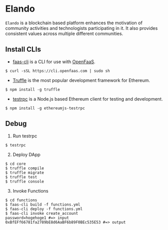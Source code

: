 # Elando

`Elando` is a blockchain based platform enhances the motivation of community activities and technologists participating in it. It also provides consistent values across multiple different communities.

## Install CLIs

- [faas-cli](https://github.com/openfaas/faas-cli) is a CLI for use with [OpenFaaS](https://github.com/openfaas/faas).

`$ curl -sSL https://cli.openfaas.com | sudo sh`

- [Truffle](http://truffleframework.com/) is the most popular development framework for Ethereum.

`$ npm install -g truffle`

- [testrpc](https://github.com/ethereumjs/testrpc) is a Node.js based Ethereum client for testing and development.

`$ npm install -g ethereumjs-testrpc`

## Debug

1. Run testrpc

```
$ testrpc
```

2. Deploy DApp

```
$ cd core
$ truffle compile
$ truffle migrate
$ truffle test
$ truffle console
```

3. Invoke Functions

```
$ cd functions
$ faas-cli build -f functions.yml
$ faas-cli deploy -f functions.yml
$ faas-cli invoke create_account
password=hogehoge1 #=> input
0xBfEFf66781fa2789bE8d6AaBF6b89F0BEc535E53 #=> output
```
